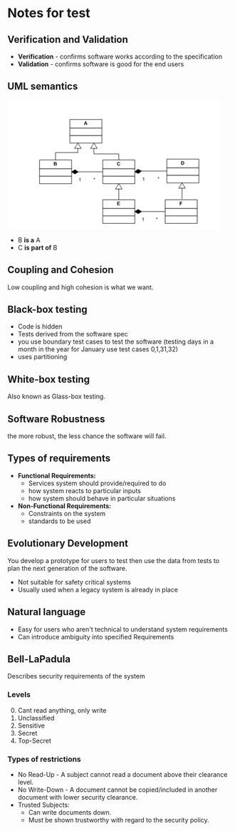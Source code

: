 # Notes for test

## Verification and Validation

- **Verification** - confirms software works according to the specification
- **Validation** - confirms software is good for the end users

## UML semantics

![](./uml.png)

- B **is a** A
- C **is part of** B

## Coupling and Cohesion

Low coupling and high cohesion is what we want.

## Black-box testing

- Code is hidden
- Tests derived from the software spec
- you use boundary test cases to test the software (testing days in a month in the year for January use test cases 0,1,31,32)
- uses partitioning


## White-box testing

Also known as Glass-box testing.

## Software Robustness

the more robust, the less chance the software will fail.

## Types of requirements

- **Functional Requirements:**
   - Services system should provide/required to do
   - how system reacts to particular inputs
   - how system should behave in particular situations
- **Non-Functional Requirements:**
   - Constraints on the system
   - standards to be used

## Evolutionary Development

You develop a prototype for users to test then use the data from tests to plan the next generation of the software.

- Not suitable for safety critical systems
- Usually used when a legacy system is already in place

## Natural language

- Easy for users who aren't technical to understand system requirements
- Can introduce ambiguity into specified Requirements

## Bell-LaPadula

Describes security requirements of the system

### Levels

0. Cant read anything, only write
1. Unclassified
2. Sensitive
3. Secret
4. Top-Secret

### Types of restrictions

- No Read-Up - A subject cannot read a document above their clearance level.
- No Write-Down - A document cannot be copied/included in another document with lower security clearance.
- Trusted Subjects:
   - Can write documents down.
   - Must be shown trustworthy with regard to the security policy.
